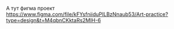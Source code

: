 А тут фигма проект https://www.figma.com/file/kFYsfniiduPILBzNnaub53/Art-practice?type=design&t=M4qbnCKktaRs2MlH-6
